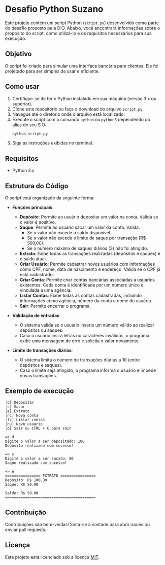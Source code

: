 # Desafio Python Suzano

Este projeto contém um script Python (`script.py`) desenvolvido como parte do desafio proposto pela DIO. Abaixo, você encontrará informações sobre o propósito do script, como utilizá-lo e os requisitos necessários para sua execução.

## Objetivo

O script foi criado para simular uma interface bancária para clientes. Ele foi projetado para ser simples de usar e eficiente.

## Como usar

1. Certifique-se de ter o Python instalado em sua máquina (versão 3.x ou superior).
2. Clone este repositório ou faça o download do arquivo `script.py`.
3. Navegue até o diretório onde o arquivo está localizado.
4. Execute o script com o comando `python` ou `python3` dependendo do alias do seu S.O:
   ```bash
   python script.py
   ```
5. Siga as instruções exibidas no terminal.

## Requisitos

- Python 3.x

## Estrutura do Código

O script está organizado da seguinte forma:

- **Funções principais**:

  - **Depósito**: Permite ao usuário depositar um valor na conta. Valida se o valor é positivo.
  - **Saque**: Permite ao usuário sacar um valor da conta. Valida:
    - Se o valor não excede o saldo disponível.
    - Se o valor não excede o limite de saque por transação (R$ 500,00).
    - Se o número máximo de saques diários (3) não foi atingido.
  - **Extrato**: Exibe todas as transações realizadas (depósitos e saques) e o saldo atual.
  - **Criar Usuário**: Permite cadastrar novos usuários com informações como CPF, nome, data de nascimento e endereço. Valida se o CPF já está cadastrado.
  - **Criar Conta**: Permite criar contas bancárias associadas a usuários existentes. Cada conta é identificada por um número único e vinculada a uma agência.
  - **Listar Contas**: Exibe todas as contas cadastradas, incluindo informações como agência, número da conta e nome do usuário.
  - **Sair**: Permite encerrar o programa.

- **Validação de entradas**:

  - O sistema valida se o usuário inseriu um número válido ao realizar depósitos ou saques.
  - Caso o usuário insira letras ou caracteres inválidos, o programa exibe uma mensagem de erro e solicita o valor novamente.

- **Limite de transações diárias**:
  - O sistema limita o número de transações diárias a 10 (entre depósitos e saques).
  - Caso o limite seja atingido, o programa informa o usuário e impede novas transações.

## Exemplo de execução

```plaintext
[d] Depositar
[s] Sacar
[e] Extrato
[nc] Nova conta
[lc] Listar contas
[nu] Novo usuário
[q] Sair ou CTRL + C para sair

=> d
Digite o valor a ser depositado: 100
Depósito realizado com sucesso!

=> s
Digite o valor a ser sacado: 50
Saque realizado com sucesso!

=> e
================ EXTRATO ================
Depósito: R$ 100.00
Saque: R$ 50.00

Saldo: R$ 50.00
=========================================
```

## Contribuição

Contribuições são bem-vindas! Sinta-se à vontade para abrir issues ou enviar pull requests.

## Licença

Este projeto está licenciado sob a licença [MIT](LICENSE).
